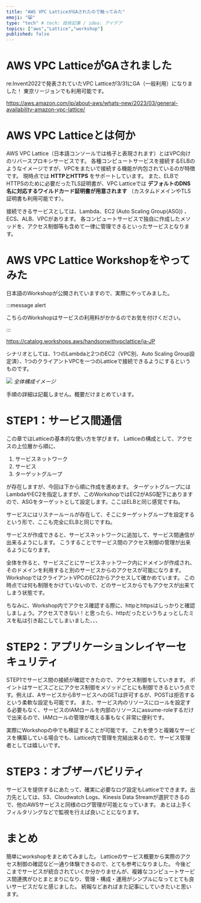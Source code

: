 ```yaml
---
title: "AWS VPC LatticeがGAされたので触ってみた"
emoji: "😸"
type: "tech" # tech: 技術記事 / idea: アイデア
topics: ["aws","Lattice","workshop"]
published: false
---
```


# AWS VPC LatticeがGAされました

re:Invent2022で発表されていたVPC Latticeが3/31にGA（一般利用）になりました！
東京リージョンでも利用可能です。

https://aws.amazon.com/jp/about-aws/whats-new/2023/03/general-availability-amazon-vpc-lattice/


# AWS VPC Latticeとは何か

AWS VPC Lattice（日本語コンソールでは格子と表現されます）とはVPC向けのリバースプロキシサービスです。
各種コンピュートサービスを接続するELBのようなイメージですが、VPCをまたいで接続する機能が内包されているのが特徴です。
現時点では **HTTPとHTTPS** をサポートしています。
また、ELBでHTTPSのために必要だったTLS証明書が、VPC Latticeでは **デフォルトのDNS名に対応するワイルドカード証明書が用意されます** （カスタムドメインやTLS証明書も利用可能です）。

接続できるサービスとしては、Lambda、EC2 (Auto Scaling Group(ASG)) 、ECS、ALB、VPCがあります。
各コンピュートサービスで独自に作成したメソッドを、アクセス制御等も含めて一律に管理できるといったサービスとなります。


# AWS VPC Lattice Workshopをやってみた

日本語のWorkshopが公開されていますので、実際にやってみました。

:::message alert 

こちらのWorkshopはサービスの利用料がかかるのでお気を付けください。

:::

https://catalog.workshops.aws/handsonwithvpclattice/ja-JP


シナリオとしては、1つのLambdaと2つのEC2（VPC別、Auto Scaling Group設定済）、1つのクライアントVPCを一つのLatticeで接続できるようにするというものです。

<!--イメージ図-->
![](https://storage.googleapis.com/zenn-user-upload/f8631fd0caff-20230429.png)
*全体構成イメージ*

手順の詳細は記載しません。概要だけまとめています。


# STEP1：サービス間通信

この章ではLatticeの基本的な使い方を学びます。
Latticeの構成として、アクセスの上位層から順に、

1. サービスネットワーク
2. サービス
3. ターゲットグループ

が存在しますが、今回は下から順に作成を進めます。
ターゲットグループにはLambdaやEC2を指定しますが、このWorkshopではEC2がASG配下にありますので、ASGをターゲットとして設定します。ここはELBと同じ感覚ですね。

サービスにはリスナールールが存在して、そこにターゲットグループを設定するという形で、ここも完全にELBと同じですね。

サービスが作成できると、サービスネットワークに追加して、サービス間通信が出来るようにします。
こうすることでサービス間のアクセス制御の管理が出来るようになります。

全体を作ると、サービスごとにサービスネットワーク内にドメインが作成され、そのドメインを利用すると別のサービスからのアクセスが可能になります。
WorkshopではクライアントVPCのEC2からアクセスして確かめています。
この時点では何も制限をかけていないので、どのサービスからでもアクセスが出来てしまう状態です。

ちなみに、Workshop内でアクセス確認する際に、httpとhttpsはしっかりと確認しましょう。アクセスできない！と思ったら、httpだったというちょっとしたミスを私は引き起こしてしまいました、、、


# STEP2：アプリケーションレイヤーセキュリティ

STEP1でサービス間の接続が確認できたので、アクセス制御をしていきます。
ポイントはサービスごとにアクセス制御をメソッドごとにも制御できるという点です。例えば、AサービスからBサービスへのGETは許可するが、POSTは拒否するという柔軟な設定も可能です。
また、サービス内のリソースにロールを設定する必要もなく、サービスのIAMロールを内部のリソースにassume-roleするだけで出来るので、IAMロールの管理が増える事もなく非常に便利です。

実際にWorkshopの中でも検証することが可能です。
これを使うと複雑なサービスを構築している場合でも、Lattice内で管理を完結出来るので、サービス管理者としては嬉しいです。


# STEP3：オブザーバビリティ

サービスを提供するにあたって、確実に必要なログ設定もLatticeでできます。出力先としては、S3、Cloudwatch Logs、Kinesis Data Streamが選択できるので、他のAWSサービスと同様のログ管理が可能となっています。
あとは上手くフィルタリングなどで監視を行えば良いことになります。


# まとめ

簡単にworkshopをまとめてみました。
Latticeのサービス概要から実際のアクセス制御の確認など一通り体験できるので、とても参考になりました。
今後どこまでサービスが統合されていくか分かりませんが、複雑なコンピュートサービス間連携がひとまとまりになり、管理・構成・運用がシンプルになってとても良いサービスだなと感じました。
続報などあればまた記事にしていきたいと思います。
